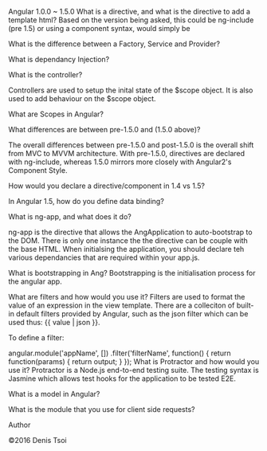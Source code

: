 Angular 1.0.0 ~ 1.5.0
What is a directive, and what is the directive to add a template html?
Based on the version being asked, this could be ng-include (pre 1.5) or using a component syntax, would simply be <component name></component>

What is the difference between a Factory, Service and Provider?

What is dependancy Injection?

What is the controller?

Controllers are used to setup the inital state of the $scope object. It is also used to add behaviour on the $scope object.

What are Scopes in Angular?

What differences are between pre-1.5.0 and (1.5.0 above)?

The overall differences between pre-1.5.0 and post-1.5.0 is the overall shift from MVC to MVVM architecture. With pre-1.5.0, directives are declared with ng-include, whereas 1.5.0 mirrors more closely with Angular2's Component Style.

How would you declare a directive/component in 1.4 vs 1.5?

In Angular 1.5, how do you define data binding?

What is ng-app, and what does it do?

ng-app is the directive that allows the AngApplication to auto-bootstrap to the DOM. There is only one instance the the directive can be couple with the base HTML. When initialsing the application, you should declare teh various dependancies that are required within your app.js.

What is bootstrapping in Ang?
Bootstrapping is the initialisation process for the angular app.

What are filters and how would you use it?
Filters are used to format the value of an expression in the view template. There are a colleciton of built-in default filters provided by Angular, such as the json filter which can be used thus: {{ value | json }}.

To define a filter:

angular.module('appName', [])
  .filter('filterName', function() {
    return function(params) {
      return output;
    }
  });
What is Protractor and how would you use it?
Protractor is a Node.js end-to-end testing suite. The testing syntax is Jasmine which allows test hooks for the application to be tested E2E.

What is a model in Angular?

What is the module that you use for client side requests?

Author

©2016 Denis Tsoi